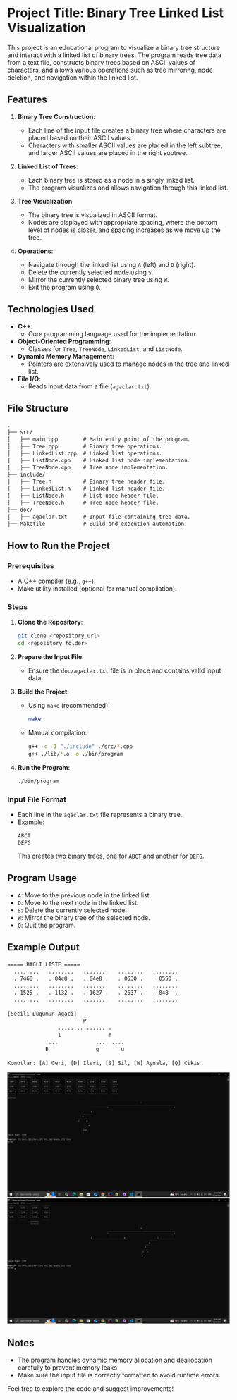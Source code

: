 # Project Title: Binary Tree Linked List Visualization

This project is an educational program to visualize a binary tree structure and interact with a linked list of binary trees. The program reads tree data from a text file, constructs binary trees based on ASCII values of characters, and allows various operations such as tree mirroring, node deletion, and navigation within the linked list.

## Features

1. **Binary Tree Construction**: 
   - Each line of the input file creates a binary tree where characters are placed based on their ASCII values.
   - Characters with smaller ASCII values are placed in the left subtree, and larger ASCII values are placed in the right subtree.

2. **Linked List of Trees**:
   - Each binary tree is stored as a node in a singly linked list.
   - The program visualizes and allows navigation through this linked list.

3. **Tree Visualization**:
   - The binary tree is visualized in ASCII format.
   - Nodes are displayed with appropriate spacing, where the bottom level of nodes is closer, and spacing increases as we move up the tree.

4. **Operations**:
   - Navigate through the linked list using `A` (left) and `D` (right).
   - Delete the currently selected node using `S`.
   - Mirror the currently selected binary tree using `W`.
   - Exit the program using `Q`.

## Technologies Used

- **C++**:
  - Core programming language used for the implementation.
- **Object-Oriented Programming**:
  - Classes for `Tree`, `TreeNode`, `LinkedList`, and `ListNode`.
- **Dynamic Memory Management**:
  - Pointers are extensively used to manage nodes in the tree and linked list.
- **File I/O**:
  - Reads input data from a file (`agaclar.txt`).

## File Structure

```
.
├── src/
│   ├── main.cpp        # Main entry point of the program.
│   ├── Tree.cpp        # Binary tree operations.
│   ├── LinkedList.cpp  # Linked list operations.
│   ├── ListNode.cpp    # Linked list node implementation.
│   ├── TreeNode.cpp    # Tree node implementation.
├── include/
│   ├── Tree.h          # Binary tree header file.
│   ├── LinkedList.h    # Linked list header file.
│   ├── ListNode.h      # List node header file.
│   ├── TreeNode.h      # Tree node header file.
├── doc/
│   ├── agaclar.txt     # Input file containing tree data.
├── Makefile            # Build and execution automation.
```

## How to Run the Project

### Prerequisites
- A C++ compiler (e.g., `g++`).
- Make utility installed (optional for manual compilation).

### Steps
1. **Clone the Repository**:
   ```bash
   git clone <repository_url>
   cd <repository_folder>
   ```

2. **Prepare the Input File**:
   - Ensure the `doc/agaclar.txt` file is in place and contains valid input data.

3. **Build the Project**:
   - Using `make` (recommended):
     ```bash
     make
     ```
   - Manual compilation:
     ```bash
     g++ -c -I "./include" ./src/*.cpp
     g++ ./lib/*.o -o ./bin/program
     ```

4. **Run the Program**:
   ```bash
   ./bin/program
   ```

### Input File Format
- Each line in the `agaclar.txt` file represents a binary tree.
- Example:
  ```
  ABCT
  DEFG
  ```
  This creates two binary trees, one for `ABCT` and another for `DEFG`.

## Program Usage
- `A`: Move to the previous node in the linked list.
- `D`: Move to the next node in the linked list.
- `S`: Delete the currently selected node.
- `W`: Mirror the binary tree of the selected node.
- `Q`: Quit the program.

## Example Output
```
===== BAGLI LISTE =====
  ........   ........   ........   ........   ........
  . 7460 .   . 04c8 .   . 04e8 .   . 0530 .   . 0550 .
  ........   ........   ........   ........   ........
  . 1525 .   . 1132 .   . 1627 .   . 2637 .   . 848  .
  ........   ........   ........   ........   ........

[Secili Dugumun Agaci]
                        P
                ........ ........
                I               m
            ....            .... ....
            B               g       u

Komutlar: [A] Geri, [D] Ileri, [S] Sil, [W] Aynala, [Q] Cikis
```

![alt text](image.png)
![alt text](image-1.png)

## Notes
- The program handles dynamic memory allocation and deallocation carefully to prevent memory leaks.
- Make sure the input file is correctly formatted to avoid runtime errors.


Feel free to explore the code and suggest improvements!
